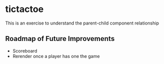 # tictactoe
This is an exercise to understand the parent-child component relationship
## Roadmap of Future Improvements
- Scoreboard 
- Rerender once a player has one the game
